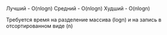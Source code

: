 Лучший - O(nlogn)
Средний - O(nlogn)
Худший - O(nlogn)

Требуется время на разделение массива (logn) и на запись в отсортированном виде (n)
